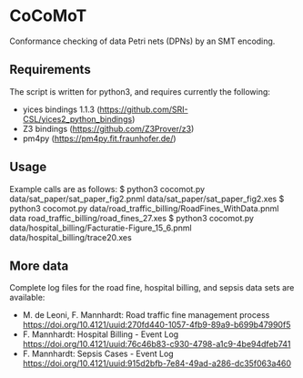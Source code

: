 # CoCoMoT
Conformance checking of data Petri nets (DPNs) by an SMT encoding.

## Requirements
The script is written for python3, and requires currently the following:
 * yices bindings 1.1.3 (https://github.com/SRI-CSL/yices2_python_bindings)
 * Z3 bindings (https://github.com/Z3Prover/z3)
 * pm4py (https://pm4py.fit.fraunhofer.de/)

## Usage
Example calls are as follows:
 $ python3 cocomot.py data/sat_paper/sat_paper_fig2.pnml data/sat_paper/sat_paper_fig2.xes
 $ python3 cocomot.py data/road_traffic_billing/RoadFines_WithData.pnml data road_traffic_billing/road_fines_27.xes
 $ python3 cocomot.py data/hospital_billing/Facturatie-Figure_15_6.pnml data/hospital_billing/trace20.xes 

## More data
Complete log files for the road fine, hospital billing, and sepsis data sets are
available:
  * M. de Leoni, F. Mannhardt: Road traffic fine management process
    https://doi.org/10.4121/uuid:270fd440-1057-4fb9-89a9-b699b47990f5
  * F. Mannhardt: Hospital Billing - Event Log
    https://doi.org/10.4121/uuid:76c46b83-c930-4798-a1c9-4be94dfeb741
  * F. Mannhardt: Sepsis Cases - Event Log
    https://doi.org/10.4121/uuid:915d2bfb-7e84-49ad-a286-dc35f063a460
